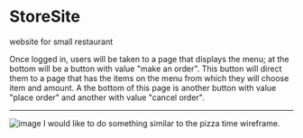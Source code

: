 # StoreSite
website for small restaurant 

Once logged in, users will be taken to a page that displays the menu; at the bottom will be a button with value "make an order".
This button will direct them to a page that has the items on the menu from which they will choose item and amount. 
A the bottom of this page is another button with value "place order" and another with value "cancel order". 

------------------
![image](https://user-images.githubusercontent.com/80296648/121427151-37af2780-c929-11eb-986c-174ca0892e9f.png)
I would like to do something similar to the pizza time wireframe. 
